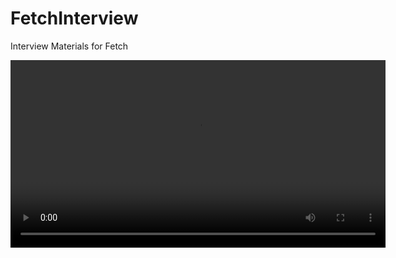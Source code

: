 # FetchInterview
Interview Materials for Fetch

<video width="600" controls>
  <source src="./demo.mp4" type="video/mp4">
  Your browser does not support the video tag.
</video>
